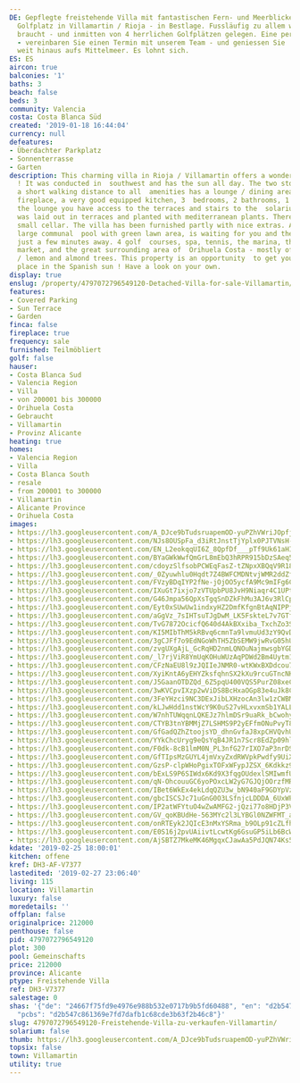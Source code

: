 ```yaml
---
DE: Gepflegte freistehende Villa mit fantastischen Fern- und Meerblicken - direkt  am
  Golfplatz in Villamartin / Rioja - in Bestlage. Fussläufig zu allem was man  so
  braucht - und inmitten von 4 herrlichen Golfplätzen gelegen. Eine perfekte  Lage
  - vereinbaren Sie einen Termin mit unserem Team - und geniessen Sie  die Blicke
  weit hinaus aufs Mittelmeer. Es lohnt sich.
ES: ES
aircon: true
balconies: '1'
baths: 3
beach: false
beds: 3
community: Valencia
costa: Costa Blanca Süd
created: '2019-01-18 16:44:04'
currency: null
defeatures:
- Überdachter Parkplatz
- Sonnenterrasse
- Garten
description: This charming villa in Rioja / Villamartin offers a wonderful sea view
  ! It was conducted in  southwest and has the sun all day. The two storey villa in
  a short walking distance to all  amenities has a lounge / dining area with open
  fireplace, a very good equipped kitchen, 3  bedrooms, 2 bathrooms, 1 toilet. From
  the lounge you have access to the terraces and stairs to the  solarium. The garden
  was laid out in terraces and planted with mediterranean plants. There is also  a
  small cellar. The villa has been furnished partly with nice extras. A beautiful
  large communal  pool with green lawn area, is waiting for you and the beaches are
  just a few minutes away. 4 golf  courses, spa, tennis, the marina, the Spanish weekly
  market, and the great surrounding area of  Orihuela Costa - mostly offering orange
  / lemon and almond trees. This property is an opportunity  to get your own perfect
  place in the Spanish sun ! Have a look on your own.
display: true
enslug: /property/4797072796549120-Detached-Villa-for-sale-Villamartin/
features:
- Covered Parking
- Sun Terrace
- Garden
finca: false
fireplace: true
frequency: sale
furnished: Teilmöbliert
golf: false
hauser:
- Costa Blanca Sud
- Valencia Region
- Villa
- von 200001 bis 300000
- Orihuela Costa
- Gebraucht
- Villamartin
- Provinz Alicante
heating: true
homes:
- Valencia Region
- Villa
- Costa Blanca South
- resale
- from 200001 to 300000
- Villamartin
- Alicante Province
- Orihuela Costa
images:
- https://lh3.googleusercontent.com/A_DJce9bTudsruapemOD-yuPZhVWriJOpfjLRz9nkNznLMkcvPerBpGjf5CIh83ve98vRAFVBk24E7mImi4=w640-rj-e30-l100
- https://lh3.googleusercontent.com/NJs8OUSpFa_d3iRtJnstTjYplx0PJTVNsH-HKQJ-Hx8vymdiowjnaA3NS-URGHjwuFvghQ606QzmN_a6Syl_=w640-rj-e30-l100
- https://lh3.googleusercontent.com/EN_L2eokqqUI6Z_8QpfDf___pTf9Uk61aHINFL3R6SNWzo76L4ZRZ5sq-IgcZXcmLckpeJrDGNsqZWIGBIha=w640-rj-e30-l100
- https://lh3.googleusercontent.com/BYaGWkWwfQmGrL8mEbQ3hRPR915bDzSAeq5AJQ1lY4LhPniVJg2_j5_rp6Vye4u7ufRcas1wT22Pikl1M2k=w640-rj-e30-l100
- https://lh3.googleusercontent.com/cdoyzSlfsobPCWEqFasZ-tZNpxXBQqV9R18X13fZyAUEylewCksyzMqRqOqG6BvKK5txiSKhkHRAMcLu9LKd=w640-rj-e30-l100
- https://lh3.googleusercontent.com/_0Zyuwhlu0Hqdt7Z4BWFCMDNtvjWMR2ddZfhzPs30Ik11I5CiyT3prVpL53Pb_0qm7etMKND_7E5gZIvRb30=w640-rj-e30-l100
- https://lh3.googleusercontent.com/FVzyBDqIYP2fNe-jOjOO5ycfA9Mc9mIFg6C_8wJ93jcR7ySnQKoBg7smsucv02xfpPzudZtvGY63JQoQs0WLIg=w640-rj-e30-l100
- https://lh3.googleusercontent.com/IXuGt7ixjo7zVTUpbPU8JvH9Niaqr4C1UPt6YrXrAEMUykQN9Phy1yHJAEmWFicxmONxBpmeemK2we4AwSt5ZQ=w640-rj-e30-l100
- https://lh3.googleusercontent.com/G46Jmpa56QpXsTgqSnDZkFhMu3AJ6v3RlCpv47X0CeU2ybMZIk2Ch3xgvHVULyEVl7PgyshTiGXMa1-EOnpe=w640-rj-e30-l100
- https://lh3.googleusercontent.com/Eyt0xSUwUw1indxyHZ2DmfKfgnBtAqNIPPjDRywrEmjGIG9lHrUHU0euyTjoD0D_LEbpU-DaPMxVEjRI1U42=w640-rj-e30-l100
- https://lh3.googleusercontent.com/aGgVz_7sIHTsuTJgDwM_LK5FskteL7v7GTfJV6f5949rrLDrszNMVN5vpn0JjBSUaCo3EVuznCJd8vnfcC8=w640-rj-e30-l100
- https://lh3.googleusercontent.com/TvG7872OcicfQ640d4AkBXxiba_TxchZo3S1NyjyQ8PHX3U_DSQxtUchPuORV6qwxBEhXudSXxFqy8HrXTNVKw=w640-rj-e30-l100
- https://lh3.googleusercontent.com/KI5MIbThM5kRBvq6cmnTa9lvmuUd3zY9QvDKTyVLdsRQjoaxFe1O6mif5Ml66uCUd_MbLDcp7Z7LbNy-gAQV=w640-rj-e30-l100
- https://lh3.googleusercontent.com/3gCJFf7o9EdNGoWhTH5ZbSEMW9jwRvG05hU1ZKZaU-wK1j6sau4XACAEj7KLwk8wQOH0DOD_tllz0SLO3Bwbyg=w640-rj-e30-l100
- https://lh3.googleusercontent.com/zvgUXgAjL_GcRqHD2nmLQNOuNajmwsgbYGDHsTcvvQWpdm9OQaVjPHprecuX4h8GmqropzS8CkKHuEmcN5Tl=w640-rj-e30-l100
- https://lh3.googleusercontent.com/_l7rjViR8YmUqKOHuWUzAqPDWd2Bm4Uytm1X1ZBoTnVzHUtkfgVQoG8f5MMfNhUeA6pSddOU4l9qa3CDptdk=w640-rj-e30-l100
- https://lh3.googleusercontent.com/CFzNaEU8l9zJQIIeJNMR0-wtKWxBXDdcou7w_Wnbhm-ZrszbOwg46F7Lx917p3x6ziTxXrOnnzYH8oUJhPl6=w640-rj-e30-l100
- https://lh3.googleusercontent.com/XyiKntA6yEHYZksfqhnSX2kXu9rcuGTncNKEukbu-rbF1KOpkFo3IH90XdKQRH5Tvi5FdE-EX-HaamR8ERY=w640-rj-e30-l100
- https://lh3.googleusercontent.com/J5GaanOTDZQd_6Z5pqU400VQS5PurZ08xeCoP-zK2HIwcrGiep4ibQZlZNrhG73HFLeTraEFiPOj18UsQsVu=w640-rj-e30-l100
- https://lh3.googleusercontent.com/3wKVCpvIXzp2wViDS8BcHxaOGp83e4uJk8CX5a7Qo9oymlejnzHlN98PdTH40WQj1EYHl_hjgamp3iEZjp1t=w640-rj-e30-l100
- https://lh3.googleusercontent.com/3FeYHzci9NC3DExJibLXHzocAn3lw1zCWBMs0ZAFnRwBige-Xf9ksen8syh_Dy5ShkVoK6ofz4FVycb9TFsJ=w640-rj-e30-l100
- https://lh3.googleusercontent.com/kLJwHdd1nstWcY9K0uS27vHLxvxmSb1YALLjn7B1srzguVhZzzxqvb81fvTOeR0vNDWlQomVh6YKFjSY-3jq=w640-rj-e30-l100
- https://lh3.googleusercontent.com/W7nhTUWqqnLQKEJz7hlmDSr9uaRk_bCwohyC8Tn1x-91PoGdW0YIC3F_pNNJiiTDxgnxVyXziJ_1ENQqBiM=w640-rj-e30-l100
- https://lh3.googleusercontent.com/CTYB3tnYBMMjZ7LSHMS9P2yEFfmONuPvyT8mrLczcnULOudi3ab0TyLkp7fhPnNGllOJZ0RFPy2cCJfY82k=w640-rj-e30-l100
- https://lh3.googleusercontent.com/GfGadQZhZtoojsYD_dhnGvfaJ8xpCHVQvhUi9__hD-2DMPd69pA00l-aapd0qSloSFR9wtfumlFkwinSw9tAUQ=w640-rj-e30-l100
- https://lh3.googleusercontent.com/YYkChcUryg9eQsYqB4JR1n7Scr8EdZp09hlrH4p0NUbe66mqMN3RgLVOzERyNxpityZUejaZ74Wj1azFtMIxeA=w640-rj-e30-l100
- https://lh3.googleusercontent.com/F0dk-8cB1lmM0N_PL3nfG27rIXO7aP3nrDSw1vIVUs_LESMUlp0JB5A5trIcnuOrFbJnRmCa3ISVpZW1x0Uq7A=w640-rj-e30-l100
- https://lh3.googleusercontent.com/GfTIpsMzGUYL4jmVxyZxdRWVpkPwdfy9UiXOs77YpdRaSO5VeC1dswY4gnmvlSWOZu0Pki20ss-5O9GlIYou=w640-rj-e30-l100
- https://lh3.googleusercontent.com/GzsP-clpWHoPgixTOFxWFypJZSX_6Kdkkz9B7qcAbsQ5OLd6NPoSx43V5dYCrcdpFZBiElcKxxeM9MWzDnFE=w640-rj-e30-l100
- https://lh3.googleusercontent.com/bExLS9P6SIWdx6Kd9X3fqgOUdexlSMIwmfUQlOMibdCN8n0tG4shYsR4YhyfvXhpEc-0gIxGT9lGi6opYe5daA=w640-rj-e30-l100
- https://lh3.googleusercontent.com/qN-OhcouuGC6yoPOxcLW2yG7GJQjOOrzfMRYWybBCsmK63Gl_9ATuI-FrZ7dKmMqU194z8K8AQtsiP3WaHw-ZA=w640-rj-e30-l100
- https://lh3.googleusercontent.com/IBet6WkEx4ekLdqQZU3w_bN940aF9GDYpVzF5nLyO3w2lTNKCwuFV8Se-niWCTbQ1H1eMnoEwbQqYhTqfBFq=w640-rj-e30-l100
- https://lh3.googleusercontent.com/gbcISCSJc71uGnG0O3LSfnjcLDDDA_6UxWPI8aak94QxjR7NRCxHgMZq9PhhwxhcwRCPceHkjjbxMyGCGVfl=w640-rj-e30-l100
- https://lh3.googleusercontent.com/IP2atWFYtuO4wZwAMFG2-jQzi77o8HDjP3VrBEeySkJ7hqn9bT1-zK1dT344ON8hX7bQfJ_DjbD9YSPHNZILyQ=w640-rj-e30-l100
- https://lh3.googleusercontent.com/GV_qoKBUdHe-563MYc2l3LYBGl0NZWFMT_afzEVH4CqdRs1UDe-3ctLlgs_qy3WadDTbVMWCSaStgLZoeqc=w640-rj-e30-l100
- https://lh3.googleusercontent.com/onRTEyk2JQIcE3nMxYSRma_b9OLp91cZLfh2yY_rZdSm2cLPba5NK_oTM9dRL1JiSBMRrSm-PmYKTKKdEuvo=w640-rj-e30-l100
- https://lh3.googleusercontent.com/E0S16j2pvUAiivtLcwtKg6GsuGP5iLb6BcWPaCgUH5jR7guR4vEtSXzrmn6enH5eGk_xSnaMfM0t9OZp4mJ9sg=w640-rj-e30-l100
- https://lh3.googleusercontent.com/AjSBTZ7MkeMK46MgqxCJawAa5PdJQN74Ks5nRy7QpIQL2_SFOwzLe1O7y-oskWBL_B0sGRXf-bQzl9q7PdPs=w640-rj-e30-l100
kdate: '2019-02-25 18:00:01'
kitchen: offene
kref: DH3-AF-V7377
lastedited: '2019-02-27 23:06:40'
living: 115
location: Villamartin
luxury: false
moredetails: ''
offplan: false
originalprice: 212000
penthouse: false
pid: 4797072796549120
plot: 300
pool: Gemeinschafts
price: 212000
province: Alicante
ptype: Freistehende Villa
ref: DH3-V7377
salestage: 0
shas: '{"de": "24667f75fd9e4976e988b532e0717b9b5fd60488", "en": "d2b547c861369e7fd7dafb1c68cde3b63f2b46c8",
  "pcbs": "d2b547c861369e7fd7dafb1c68cde3b63f2b46c8"}'
slug: 4797072796549120-Freistehende-Villa-zu-verkaufen-Villamartin/
solarium: false
thumb: https://lh3.googleusercontent.com/A_DJce9bTudsruapemOD-yuPZhVWriJOpfjLRz9nkNznLMkcvPerBpGjf5CIh83ve98vRAFVBk24E7mImi4=w400-h240-n-rj-e30-l100
topsix: false
town: Villamartin
utility: true
---
```

